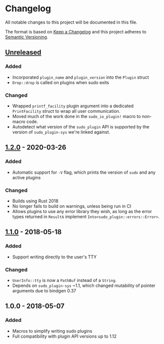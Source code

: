 # Changelog

All notable changes to this project will be documented in this file.

The format is based on [Keep a Changelog](http://keepachangelog.com/en/1.0.0/)
and this project adheres to [Semantic Versioning](http://semver.org/spec/v2.0.0.html).

## [Unreleased]

### Added
- Incorporated `plugin_name` and `plugin_version` into the `Plugin` struct
- `Drop::drop` is called on plugins when sudo exits

### Changed
- Wrapped `printf_facility` plugin argument into a dedicated `PrintFacility`
  struct to wrap all user communication.
- Moved much of the work done in the `sudo_io_plugin!` macro to non-macro code.
- Autodetect what version of the `sudo_plugin` API is supported by the version
  of `sudo_plugin-sys` we're linked against.

## [1.2.0] - 2020-03-26

### Added
- Automatic support for `-V` flag, which prints the version of `sudo` and any
  active plugins

### Changed
- Builds using Rust 2018
- No longer fails to build on warnings, unless being run in CI
- Allows plugins to use any error library they wish, as long as the error
  types returned in `Result`s implement `Into<sudo_plugin::errors::Error>`.

## [1.1.0] - 2018-05-18

### Added
- Support writing directly to the user's TTY

### Changed
- `UserInfo::tty` is now a `PathBuf` instead of a `String`.
- Depends on `sudo_plugin-sys` ~1.1, which changed mutability of pointer arguments due to bindgen 0.37

## 1.0.0 - 2018-05-07

### Added
- Macros to simplify writing sudo plugins
- Full compatibility with plugin API versions up to 1.12

[Unreleased]: https://github.com/square/sudo_pair/compare/sudo_pair-v1.2.0...master
[1.2.0]:      https://github.com/square/sudo_pair/compare/sudo_pair-v1.1.0...sudo_pair-v1.2.0
[1.1.0]:      https://github.com/square/sudo_pair/compare/sudo_pair-v1.0.0...sudo_pair-v1.1.0
